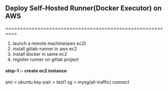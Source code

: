 ## Deploy Self-Hosted Runner(Docker Executor) on AWS
==========================================================


1. launch a remote machine(aws ec2)
2. install gitlab-runner in aws ec2
3. install docker in same ec2
4. register runner on gitlab project


#### step-1 :- create ec2 instance

ami > ubuntu
key-pair > test1
sg > mysg(all-traffic)
connect

